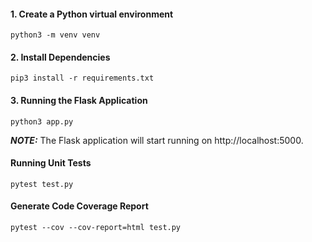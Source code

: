 #### 1. Create a Python virtual environment
```
python3 -m venv venv
```
#### 2. Install Dependencies
```
pip3 install -r requirements.txt
```
#### 3. Running the Flask Application
```
python3 app.py
```
**_NOTE:_** The Flask application will start running on http://localhost:5000.

#### Running Unit Tests
```
pytest test.py
```
#### Generate Code Coverage Report
```
pytest --cov --cov-report=html test.py
```
